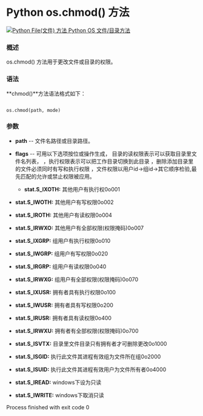 Python os.chmod() 方法
====================

 [![Python File(文件) 方法](../images/up.gif)
 Python OS 文件/目录方法](os-file-methods.html)


  ### 概述

 os.chmod() 方法用于更改文件或目录的权限。

 ### 语法

 **chmod()**方法语法格式如下：

 
```

os.chmod(path, mode)

```

 ### 参数

  * **path** -- 文件名路径或目录路径。 


 * **flags** -- 可用以下选项按位或操作生成， 目录的读权限表示可以获取目录里文件名列表， ，执行权限表示可以把工作目录切换到此目录 ，删除添加目录里的文件必须同时有写和执行权限 ，文件权限以用户id->组id->其它顺序检验,最先匹配的允许或禁止权限被应用。 

 
	 + **stat.S\_IXOTH:** 其他用户有执行权0o001
	
 * **stat.S\_IWOTH:** 其他用户有写权限0o002
 * **stat.S\_IROTH:** 其他用户有读权限0o004
 * **stat.S\_IRWXO:** 其他用户有全部权限(权限掩码)0o007
 * **stat.S\_IXGRP:** 组用户有执行权限0o010
 * **stat.S\_IWGRP:** 组用户有写权限0o020
 * **stat.S\_IRGRP:** 组用户有读权限0o040
 * **stat.S\_IRWXG:** 组用户有全部权限(权限掩码)0o070
 * **stat.S\_IXUSR:** 拥有者具有执行权限0o100
 * **stat.S\_IWUSR:** 拥有者具有写权限0o200
 * **stat.S\_IRUSR:** 拥有者具有读权限0o400
 * **stat.S\_IRWXU:** 拥有者有全部权限(权限掩码)0o700
 * **stat.S\_ISVTX:** 目录里文件目录只有拥有者才可删除更改0o1000
 * **stat.S\_ISGID:** 执行此文件其进程有效组为文件所在组0o2000
 * **stat.S\_ISUID:** 执行此文件其进程有效用户为文件所有者0o4000
 * **stat.S\_IREAD:** windows下设为只读
 * **stat.S\_IWRITE:** windows下取消只读

Process finished with exit code 0
